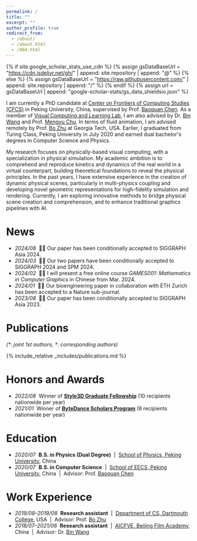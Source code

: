 ```yaml
---
permalink: /
title: ""
excerpt: ""
author_profile: true
redirect_from: 
  - /about/
  - /about.html
  - /404.html
---
```


{% if site.google_scholar_stats_use_cdn %}
{% assign gsDataBaseUrl = "https://cdn.jsdelivr.net/gh/" | append: site.repository | append: "@" %}
{% else %}
{% assign gsDataBaseUrl = "https://raw.githubusercontent.com/" | append: site.repository | append: "/" %}
{% endif %}
{% assign url = gsDataBaseUrl | append: "google-scholar-stats/gs_data_shieldsio.json" %}

<span class='anchor' id='about-me'></span>

I am currently a PhD candidate at [Center on Frontiers of Computing Studies (CFCS)](http://cfcs.pku.edu.cn/) in Peking University, China, supervised by Prof. [Baoquan Chen](https://baoquanchen.info/). As a member of [Visual Computing and Learning Lab](https://vcl.pku.edu.cn/), I am also advised by Dr. [Bin Wang](https://binwangbfa.github.io/) and Prof. [Mengyu Chu](https://rachelcmy.github.io/). In terms of fluid animation, I am advised remotely by Prof. [Bo Zhu](https://faculty.cc.gatech.edu/~bozhu/) at Georgia Tech, USA. Earlier, I graduated from Turing Class, Peking University in July 2020 and earned dual bachelor's degrees in Computer Science and Physics.

My research focuses on physically-based visual computing, with a specialization in physical simulation. My academic ambition is to comprehend and reproduce kinetics and dynamics of the real world in a virtual counterpart, building theoretical foundations to reveal the physical principles. In the past years, I have extensive experience in the creation of dynamic physical scenes, particularly in multi-physics coupling and developing novel geometric representations for high-fidelity simulation and rendering. Currently, I am exploring innovative methods to bridge physical scene creation and comprehension, and to enhance traditional graphics pipelines with AI.


# News
- *2024/08* &nbsp;🎉🎉 Our paper has been conditionally accepted to SIGGRAPH Asia 2024.
- *2024/03* &nbsp;🎉🎉 Our two papers have been conditionally accepted to SIGGRAPH 2024 and SPM 2024.
- *2024/02* &nbsp;🎉🎉 I will present a free online course *GAMES001: Mathematics in Computer Graphics* in Chinese from Mar. 2024.
- *2024/01* &nbsp;🎉🎉 Our bioengineering paper in collaboration with ETH Zurich has been accepted to a Nature sub-journal.
- *2023/08* &nbsp;🎉🎉 Our paper has been conditionally accepted to SIGGRAPH Asia 2023.

# Publications

*(\*: joint 1st authors, †: corresponding authors)*

{% include_relative _includes/publications.md %}

# Honors and Awards
- *2022/08* &nbsp;Winner of [**Style3D Graduate Fellowship**](https://home.style3d.com/about/fellowshipprogram) (10 recipients nationwide per year)
- *2021/01* &nbsp;Winner of [**ByteDance Scholars Program**](https://ur.bytedance.com/scholarship) (8 recipients nationwide per year)

# Education
- *2020/07* &nbsp;**B.S. in Physics (Dual Degree)** &nbsp;\|&nbsp; [School of Physics, Peking University](https://www.phy.pku.edu.cn/), China
- *2020/07* &nbsp;**B.S. in Computer Science** &nbsp;\|&nbsp; [School of EECS, Peking University](https://eecs.pku.edu.cn/), China &nbsp;\|&nbsp; Advisor: Prof. [Baoquan Chen](https://cfcs.pku.edu.cn/baoquan/)

# Work Experience
- *2019/08–2019/08* &nbsp;**Research assistant** &nbsp;\|&nbsp; [Department of CS, Dartmouth College](https://web.cs.dartmouth.edu/), USA &nbsp;\|&nbsp; Advisor: Prof. [Bo Zhu](https://cs.dartmouth.edu/~bozhu/)
- *2018/07–2021/06* &nbsp;**Research assistant** &nbsp;\|&nbsp; [AICFVE, Beijing Film Academy](https://fve.bfa.edu.cn/), China &nbsp;\|&nbsp; Advisor: Dr. [Bin Wang](https://binwangbfa.github.io/)
